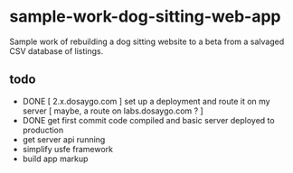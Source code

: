 # sample-work-dog-sitting-web-app
Sample work of rebuilding a dog sitting website to a beta from a salvaged CSV database of listings.

## todo

- DONE [ 2.x.dosaygo.com ] set up a deployment and route it on my server [ maybe, a route on labs.dosaygo.com ? ]
- DONE get first commit code compiled and basic server deployed to production
- get server api running
- simplify usfe framework
- build app markup
